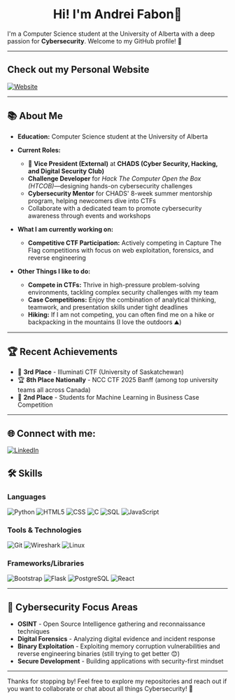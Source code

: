<h1 align="center">Hi! I'm Andrei Fabon👋</h1>

I'm a Computer Science student at the University of Alberta with a deep passion for <b>Cybersecurity</b>. Welcome to my GitHub profile! 🚀

---

## **Check out my Personal Website**

<a href="https://trickydrey.xyz/" target="_blank">
  <img src="https://img.shields.io/badge/Website-trickydrey.xyz-blue?style=for-the-badge" alt="Website">
</a>

---

## 📚 **About Me**

- **Education:** Computer Science student at the University of Alberta
- **Current Roles:**
   - 🎯 **Vice President (External)** at **CHADS (Cyber Security, Hacking, and Digital Security Club)**
   - **Challenge Developer** for *Hack The Computer Open the Box (HTCOB)*—designing hands-on cybersecurity challenges
   - **Cybersecurity Mentor** for CHADS' 8-week summer mentorship program, helping newcomers dive into CTFs
   - Collaborate with a dedicated team to promote cybersecurity awareness through events and workshops

- **What I am currently working on:**
   - **Competitive CTF Participation:** Actively competing in Capture The Flag competitions with focus on web exploitation, forensics, and reverse engineering

- **Other Things I like to do:**
   - **Compete in CTFs:** Thrive in high-pressure problem-solving environments, tackling complex security challenges with my team
   - **Case Competitions:** Enjoy the combination of analytical thinking, teamwork, and presentation skills under tight deadlines
   - **Hiking:** If I am not competing, you can often find me on a hike or backpacking in the mountains (I love the outdoors ⛰️)

---

## 🏆 **Recent Achievements**

- 🥉 **3rd Place** - Illuminati CTF (University of Saskatchewan)
- 🏆 **8th Place Nationally** - NCC CTF 2025 Banff (among top university teams all across Canada)
- 🥈 **2nd Place** - Students for Machine Learning in Business Case Competition

---

## 🌐 Connect with me:

[![LinkedIn](https://img.shields.io/badge/LinkedIn-%230077B5.svg?logo=linkedin&logoColor=white)](https://www.linkedin.com/in/andreifabon/)

## 🛠 **Skills**

### **Languages**
![Python](https://img.shields.io/badge/python-%233776AB.svg?style=for-the-badge&logo=python&logoColor=white)
![HTML5](https://img.shields.io/badge/html5-%23E34F26.svg?style=for-the-badge&logo=html5&logoColor=white)
![CSS](https://img.shields.io/badge/css-%231572B6.svg?style=for-the-badge&logo=css3&logoColor=white)
![C](https://img.shields.io/badge/C-00599C?style=for-the-badge&logo=c&logoColor=white)
![SQL](https://img.shields.io/badge/sql-%2307405e.svg?style=for-the-badge&logo=postgresql&logoColor=white)
![JavaScript](https://img.shields.io/badge/javascript-%23323330.svg?style=for-the-badge&logo=javascript&logoColor=%23F7DF1E)

### **Tools & Technologies**
![Git](https://img.shields.io/badge/git-%23F05033.svg?style=for-the-badge&logo=git&logoColor=white)
![Wireshark](https://img.shields.io/badge/Wireshark-1679A7?style=for-the-badge&logo=wireshark&logoColor=white)
![Linux](https://img.shields.io/badge/Linux-FCC624?style=for-the-badge&logo=linux&logoColor=black)

### **Frameworks/Libraries**
![Bootstrap](https://img.shields.io/badge/Bootstrap-7952B3?style=for-the-badge&logo=bootstrap&logoColor=white)
![Flask](https://img.shields.io/badge/Flask-%23000000.svg?style=for-the-badge&logo=flask&logoColor=white)
![PostgreSQL](https://img.shields.io/badge/PostgreSQL-316192?style=for-the-badge&logo=postgresql&logoColor=white)
![React](https://img.shields.io/badge/React-20232A?style=for-the-badge&logo=react&logoColor=61DAFB)

---

## 🎯 **Cybersecurity Focus Areas**

- **OSINT** - Open Source Intelligence gathering and reconnaissance techniques
- **Digital Forensics** - Analyzing digital evidence and incident response
- **Binary Exploitation** - Exploiting memory corruption vulnerabilities and reverse engineering binaries (still trying to get better 😊) 
- **Secure Development** - Building applications with security-first mindset

---

Thanks for stopping by! Feel free to explore my repositories and reach out if you want to collaborate or chat about all things Cybersecurity! 🔐
